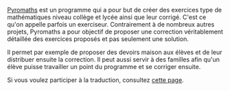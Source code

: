 [Pyromaths](http://pyromaths.org/) est un programme qui a pour but de créer des exercices type de mathématiques niveau collège et lycée ainsi que leur corrigé. C'est ce qu'on appelle parfois un exerciseur. Contrairement à de nombreux autres projets, Pyromaths a pour objectif de proposer une correction véritablement détaillée des exercices proposés et pas seulement une solution.

Il permet par exemple de proposer des devoirs maison aux élèves et de leur distribuer ensuite la correction. Il peut aussi servir à des familles afin qu'un élève puisse travailler un point du programme et se corriger ensuite.

Si vous voulez participer à la traduction, consultez [cette page](https://framagit.org/pyromaths/pyromaths/blob/develop/pyromaths/data/locale/TRADUIRE.md).
